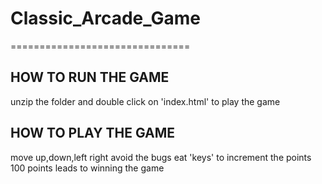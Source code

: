 # Classic_Arcade_Game
===============================

HOW TO RUN THE GAME
-------------------
unzip the folder and double click on 'index.html' to play the game

HOW TO PLAY THE GAME
--------------------
move up,down,left right
avoid the bugs
eat 'keys' to increment the points
100 points leads to winning the game
